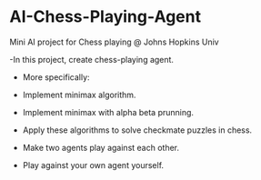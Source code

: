 # AI-Chess-Playing-Agent
Mini AI project for Chess playing @ Johns Hopkins Univ

-In this project, create chess-playing agent.

- More specifically:

- Implement minimax algorithm.
- Implement minimax with alpha beta prunning.
- Apply these algorithms to solve checkmate puzzles in chess.
- Make two agents play against each other.
- Play against your own agent yourself.
